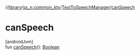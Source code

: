//[library](../../../index.md)/[ss_n.common_ktx](../index.md)/[TextToSpeechManager](index.md)/[canSpeech](can-speech.md)

# canSpeech

[androidJvm]\
fun [canSpeech](can-speech.md)(): [Boolean](https://kotlinlang.org/api/latest/jvm/stdlib/kotlin/-boolean/index.html)
